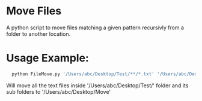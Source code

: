 # Move Files

A python script to move files matching a given pattern recursivly from a folder to another location.

# Usage Example: 

```sh
  python FileMove.py '/Users/abc/Desktop/Test/**/*.txt' '/Users/abc/Desktop/Move'
  ```
Will move all the text files inside '/Users/abc/Desktop/Test/' folder and its sub folders to '/Users/abc/Desktop/Move'

